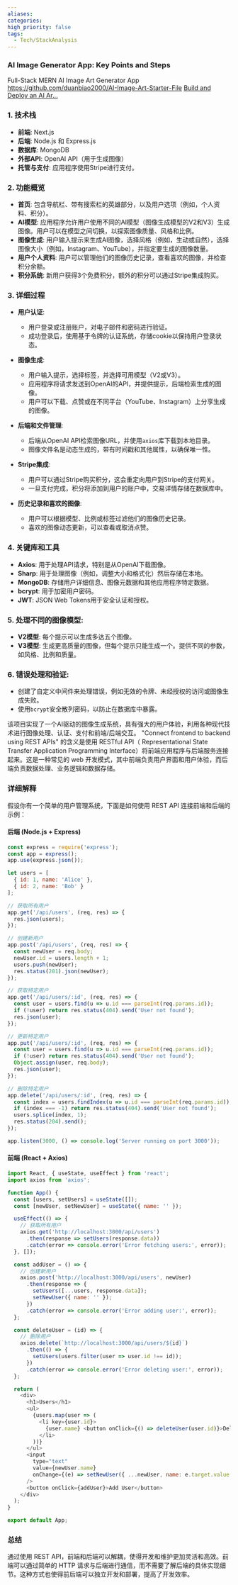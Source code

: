 ```yaml
---
aliases: 
categories: 
high_priority: false
tags:
  - Tech/StackAnalysis
---
```

### AI Image Generator App: Key Points and Steps



Full-Stack MERN AI Image Art Generator App 
https://github.com/duanbiao2000/AI-Image-Art-Starter-File
[Build and Deploy an AI Ar...](https://www.youtube.com/watch?v=JAdBKMMcsNA)
### 1. **技术栈**
   - **前端**: Next.js
   - **后端**: Node.js 和 Express.js
   - **数据库**: MongoDB
   - **外部API**: OpenAI API（用于生成图像）
   - **托管与支付**: 应用程序使用Stripe进行支付。

### 2. **功能概览**
   - **首页**: 包含导航栏、带有搜索栏的英雄部分，以及用户选项（例如，个人资料、积分）。
   - **AI模型**: 应用程序允许用户使用不同的AI模型（图像生成模型的V2和V3）生成图像。用户可以在模型之间切换，以探索图像质量、风格和比例。
   - **图像生成**: 用户输入提示来生成AI图像，选择风格（例如，生动或自然），选择图像大小（例如，Instagram、YouTube），并指定要生成的图像数量。
   - **用户个人资料**: 用户可以管理他们的图像历史记录，查看喜欢的图像，并检查积分余额。
   - **积分系统**: 新用户获得3个免费积分，额外的积分可以通过Stripe集成购买。

### 3. **详细过程**
   - **用户认证**:
     - 用户登录或注册账户，对电子邮件和密码进行验证。
     - 成功登录后，使用基于令牌的认证系统，存储cookie以保持用户登录状态。
   
   - **图像生成**:
     - 用户输入提示，选择标签，并选择可用模型（V2或V3）。
     - 应用程序将请求发送到OpenAI的API，并提供提示，后端检索生成的图像。
     - 用户可以下载、点赞或在不同平台（YouTube、Instagram）上分享生成的图像。

   - **后端和文件管理**:
     - 后端从OpenAI API检索图像URL，并使用`axios`库下载到本地目录。
     - 图像文件名是动态生成的，带有时间戳和其他属性，以确保唯一性。
   
   - **Stripe集成**:
     - 用户可以通过Stripe购买积分，这会重定向用户到Stripe的支付网关。
     - 一旦支付完成，积分将添加到用户的账户中，交易详情存储在数据库中。

   - **历史记录和喜欢的图像**:
     - 用户可以根据模型、比例或标签过滤他们的图像历史记录。
     - 喜欢的图像动态更新，可以查看或取消点赞。

### 4. **关键库和工具**
   - **Axios**: 用于处理API请求，特别是从OpenAI下载图像。
   - **Sharp**: 用于处理图像（例如，调整大小和格式化）然后存储在本地。
   - **MongoDB**: 存储用户详细信息、图像元数据和其他应用程序特定数据。
   - **bcrypt**: 用于加密用户密码。
   - **JWT**: JSON Web Tokens用于安全认证和授权。

### 5. **处理不同的图像模型**:
   - **V2模型**: 每个提示可以生成多达五个图像。
   - **V3模型**: 生成更高质量的图像，但每个提示只能生成一个。提供不同的参数，如风格、比例和质量。

### 6. **错误处理和验证**:
   - 创建了自定义中间件来处理错误，例如无效的令牌、未经授权的访问或图像生成失败。
   - 使用`bcrypt`安全散列密码，以防止在数据库中暴露。

该项目实现了一个AI驱动的图像生成系统，具有强大的用户体验，利用各种现代技术进行图像处理、认证、支付和前端/后端交互。
"Connect frontend to backend using REST APIs" 的含义是使用 RESTful API（ Representational State Transfer Application Programming Interface）将前端应用程序与后端服务连接起来。这是一种常见的 web 开发模式，其中前端负责用户界面和用户体验，而后端负责数据处理、业务逻辑和数据存储。

### 详细解释


假设你有一个简单的用户管理系统，下面是如何使用 REST API 连接前端和后端的示例：

#### 后端 (Node.js + Express)

```javascript
const express = require('express');
const app = express();
app.use(express.json());

let users = [
  { id: 1, name: 'Alice' },
  { id: 2, name: 'Bob' }
];

// 获取所有用户
app.get('/api/users', (req, res) => {
  res.json(users);
});

// 创建新用户
app.post('/api/users', (req, res) => {
  const newUser = req.body;
  newUser.id = users.length + 1;
  users.push(newUser);
  res.status(201).json(newUser);
});

// 获取特定用户
app.get('/api/users/:id', (req, res) => {
  const user = users.find(u => u.id === parseInt(req.params.id));
  if (!user) return res.status(404).send('User not found');
  res.json(user);
});

// 更新特定用户
app.put('/api/users/:id', (req, res) => {
  const user = users.find(u => u.id === parseInt(req.params.id));
  if (!user) return res.status(404).send('User not found');
  Object.assign(user, req.body);
  res.json(user);
});

// 删除特定用户
app.delete('/api/users/:id', (req, res) => {
  const index = users.findIndex(u => u.id === parseInt(req.params.id));
  if (index === -1) return res.status(404).send('User not found');
  users.splice(index, 1);
  res.status(204).send();
});

app.listen(3000, () => console.log('Server running on port 3000'));
```

#### 前端 (React + Axios)

```javascript
import React, { useState, useEffect } from 'react';
import axios from 'axios';

function App() {
  const [users, setUsers] = useState([]);
  const [newUser, setNewUser] = useState({ name: '' });

  useEffect(() => {
    // 获取所有用户
    axios.get('http://localhost:3000/api/users')
      .then(response => setUsers(response.data))
      .catch(error => console.error('Error fetching users:', error));
  }, []);

  const addUser = () => {
    // 创建新用户
    axios.post('http://localhost:3000/api/users', newUser)
      .then(response => {
        setUsers([...users, response.data]);
        setNewUser({ name: '' });
      })
      .catch(error => console.error('Error adding user:', error));
  };

  const deleteUser = (id) => {
    // 删除用户
    axios.delete(`http://localhost:3000/api/users/${id}`)
      .then(() => {
        setUsers(users.filter(user => user.id !== id));
      })
      .catch(error => console.error('Error deleting user:', error));
  };

  return (
    <div>
      <h1>Users</h1>
      <ul>
        {users.map(user => (
          <li key={user.id}>
            {user.name} <button onClick={() => deleteUser(user.id)}>Delete</button>
          </li>
        ))}
      </ul>
      <input
        type="text"
        value={newUser.name}
        onChange={(e) => setNewUser({ ...newUser, name: e.target.value })}
      />
      <button onClick={addUser}>Add User</button>
    </div>
  );
}

export default App;
```

### 总结

通过使用 REST API，前端和后端可以解耦，使得开发和维护更加灵活和高效。前端可以通过简单的 HTTP 请求与后端进行通信，而不需要了解后端的具体实现细节。这种方式也使得前后端可以独立开发和部署，提高了开发效率。